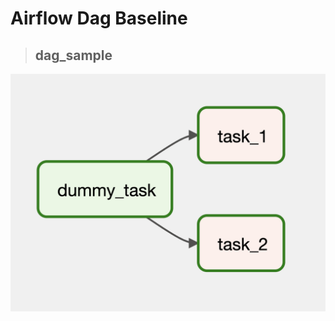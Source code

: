 # Airflow Dag Baseline



> ## dag_sample
<p align="center">
  <img src="imgs/dag_sample.png" />
</p>

